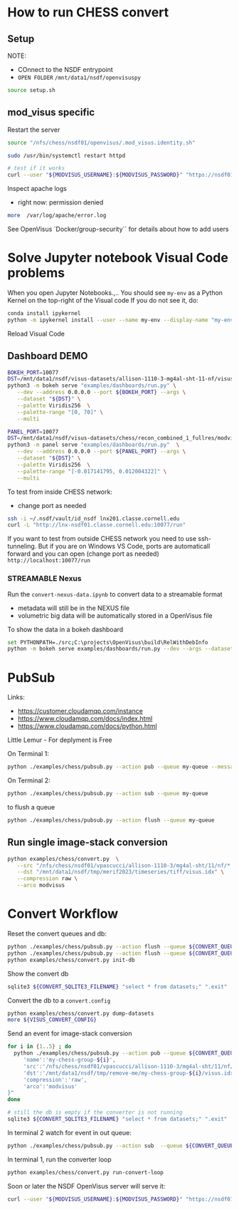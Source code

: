 # How to run CHESS convert


## Setup

NOTE:
- COnnect to the NSDF entrypoint
- `OPEN FOLDER` `/mnt/data1/nsdf/openvisuspy`


```bash
source setup.sh 
```

## mod_visus specific

Restart the server

```bash
source "/nfs/chess/nsdf01/openvisus/.mod_visus.identity.sh"

sudo /usr/bin/systemctl restart httpd

# test if it works
curl --user "${MODVISUS_USERNAME}:${MODVISUS_PASSWORD}" "https://nsdf01.classe.cornell.edu/mod_visus?action=list"
```

Inspect apache logs
- right now: permission denied

```bash
more  /var/log/apache/error.log
```

See OpenVisus `Docker/group-security`` for details about how to add users

# Solve Jupyter notebook Visual Code problems


When you open Jupyter Notebooks.,..
You should see `my-env` as a Python Kernel on the top-right of the Visual code
If you do not see it, do:

```bash
conda install ipykernel
python -m ipykernel install --user --name my-env --display-name "my-env" and
```

Reload Visual Code




## Dashboard DEMO

```bash
BOKEH_PORT=10077 
DST=/mnt/data1/nsdf/visus-datasets/allison-1110-3-mg4al-sht-11-nf/visus.idx
python3 -m bokeh serve "examples/dashboards/run.py" \
   --dev --address 0.0.0.0 --port ${BOKEH_PORT} --args \
   --dataset "${DST}" \
   --palette Viridis256  \
   --palette-range "[0, 70]" \
   --multi
```

```bash
PANEL_PORT=10077
DST=/mnt/data1/nsdf/visus-datasets/chess/recon_combined_1_fullres/modvisus/zip/visus.idx
python3 -m panel serve "examples/dashboards/run.py"  \
   --dev --address 0.0.0.0 --port ${PANEL_PORT} --args \
   --dataset "${DST}" \
   --palette Viridis256  \
   --palette-range "[-0.017141795, 0.012004322]" \
   --multi
```

To test from inside CHESS network:
- change port as needed

```bash
ssh -i ~/.nsdf/vault/id_nsdf lnx201.classe.cornell.edu
curl -L "http://lnx-nsdf01.classe.cornell.edu:10077/run"
```

If you want to test from outside CHESS network you need to use ssh-tunneling.
But if you are on Windows VS Code, ports are automaticall forward and you can open (change port as needed) `http://localhost:10077/run`

### STREAMABLE Nexus 


Run the `convert-nexus-data.ipynb` to convert data to a streamable format 
- metadata will still be in the NEXUS file
- volumetric big data will be automatically stored in a OpenVisus file

To show the data in a bokeh dashboard

```bash
set PYTHONPATH=./src;C:\projects\OpenVisus\build\RelWithDebInfo
python -m bokeh serve examples/dashboards/run.py --dev --args --dataset C:/visus_datasets/3scans_HKLI.streamable.nxs  --multi --color-mapper log --palette Viridis256
```


# PubSub

Links:
- https://customer.cloudamqp.com/instance
- https://www.cloudamqp.com/docs/index.html
- https://www.cloudamqp.com/docs/python.html

Little Lemur - For deplyment is Free

On Terminal 1:

```bash
python ./examples/chess/pubsub.py --action pub --queue my-queue --message '{"key1":"value1","key2":"value2"}'
```

On Terminal 2:

```bash
python ./examples/chess/pubsub.py --action sub --queue my-queue
```

to flush a queue

```bash
python ./examples/chess/pubsub.py --action flush --queue my-queue
```


## Run single image-stack conversion

```bash
python examples/chess/convert.py  \
   --src "/nfs/chess/nsdf01/vpascucci/allison-1110-3/mg4al-sht/11/nf/*.tif" \
   --dst "/mnt/data1/nsdf/tmp/merif2023/timeseries/tiff/visus.idx" \
   --compression raw \
   --arco modvisus
```

# Convert Workflow

Reset the convert queues and db:

```bash
python ./examples/chess/pubsub.py --action flush --queue ${CONVERT_QUEUE_IN}
python ./examples/chess/pubsub.py --action flush --queue ${CONVERT_QUEUE_OUT}
python examples/chess/convert.py init-db
```

Show the convert db

```bash
sqlite3 ${CONVERT_SQLITE3_FILENAME} "select * from datasets;" ".exit"
```

Convert the db to a `convert.config`


```bash
python examples/chess/convert.py dump-datasets
more ${VISUS_CONVERT_CONFIG}
```

Send an event for image-stack conversion 

```bash
for i in {1..5} ; do
  python ./examples/chess/pubsub.py --action pub --queue ${CONVERT_QUEUE_IN} --message "{
     'name':'my-chess-group-${i}',
     'src':'/nfs/chess/nsdf01/vpascucci/allison-1110-3/mg4al-sht/11/nf/*.tif',
     'dst':'/mnt/data1/nsdf/tmp/remove-me/my-chess-group-${i}/visus.idx',
     'compression':'raw',
     'arco':'modvisus'
}"  
done

# still the db is empty if the converter is not running
sqlite3 ${CONVERT_SQLITE3_FILENAME} "select * from datasets;" ".exit"
```

In terminal 2 watch for event in out queue:

```bash
python ./examples/chess/pubsub.py --action sub  --queue ${CONVERT_QUEUE_OUT}
```

In terminal 1, run the converter loop

```bash
python examples/chess/convert.py run-convert-loop
```

Soon or later the NSDF OpenVisus server will serve it:

```bash
curl --user "${MODVISUS_USERNAME}:${MODVISUS_PASSWORD}" "https://nsdf01.classe.cornell.edu/mod_visus?action=list"
```
